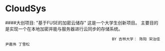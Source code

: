# CloudSys
####大创项目: "基于FUSE的加密云储存"
这是一个大学生创新项目。
主要目的是实现一个在本地加密并能与服务器进行云同步的存储系统。

                                                    BY 吉林大学： 陈阳 宋治佳 尹嘉伟 丁雪松
